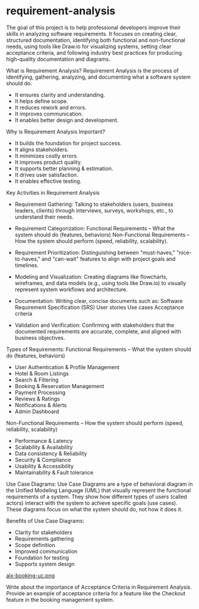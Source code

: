 # requirement-analysis

The goal of this project is to help professional developers improve their skills in analyzing software requirements. It focuses on creating clear, structured documentation, identifying both functional and non-functional needs, using tools like Draw.io for visualizing systems, setting clear acceptance criteria, and following industry best practices for producing high-quality documentation and diagrams.


What is Requirement Analysis?
Requirement Analysis is the process of identifying, gathering, analyzing, and documenting what a software system should do.
- It ensures clarity and understanding.
- It helps define scope.
- It reduces rework and errors.
- It improves communication.
- It enables better design and development.

Why is Requirement Analysis Important?
- It builds the foundation for project success.
- It aligns stakeholders.
- It minimizes costly errors.
- It improves product quality.
- It supports better planning & estimation.
- It drives user satisfaction.
- It enables effective testing.

Key Activities in Requirement Analysis

- Requirement Gathering: 
Talking to stakeholders (users, business leaders, clients) through interviews, surveys, workshops, etc., to understand their needs.

- Requirement Categorization: 
Functional Requirements – What the system should do (features, behaviors)
Non-Functional Requirements – How the system should perform (speed, reliability, scalability).

- Requirement Prioritization: 
Distinguishing between "must-haves," "nice-to-haves," and "can-wait" features to align with project goals and timelines.

- Modeling and Visualization: 
Creating diagrams like flowcharts, wireframes, and data models (e.g., using tools like Draw.io) to visually represent system workflows and architecture.

- Documentation:
Writing clear, concise documents such as:
Software Requirement Specification (SRS)
User stories
Use cases
Acceptance criteria

- Validation and Verification:
Confirming with stakeholders that the documented requirements are accurate, complete, and aligned with business objectives.

Types of Requirements:
Functional Requirements – What the system should do (features, behaviors)
- User Authentication & Profile Management
- Hotel & Room Listings
- Search & Filtering
- Booking & Reservation Management
- Payment Processing
- Reviews & Ratings
- Notifications & Alerts
- Admin Dashboard

Non-Functional Requirements – How the system should perform (speed, reliability, scalability)
- Performance & Latency
- Scalability & Availability
- Data consistency & Reliability
- Security & Compliance
- Usability & Accessibility
- Maintainability & Fault tolerance

Use Case Diagrams:
Use Case Diagrams are a type of behavioral diagram in the Unified Modeling Language (UML) that visually represent the functional requirements of a system. They show how different types of users (called actors) interact with the system to achieve specific goals (use cases). These diagrams focus on what the system should do, not how it does it.

Benefits of Use Case Diagrams:
- Clarity for stakeholders
- Requirements gathering
- Scope definition
- Improved communication
- Foundation for testing
- Supports system design

[alx-booking-uc.png](https://drive.google.com/file/d/1zHqqGFwfWWt33NupJJ476ln0jc90YBww/view?usp=sharing)

Write about the importance of Acceptance Criteria in Requirement Analysis.
Provide an example of acceptance criteria for a feature like the Checkout feature in the booking management system.
